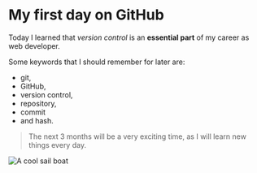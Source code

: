 # My first day on GitHub

Today I learned that _version control_ is an **essential part** of my career as web developer.

Some keywords that I should remember for later are:

- git,
- GitHub,
- version control,
- repository,
- commit
- and hash.

> The next 3 months will be a very exciting time, as I will learn new things every day.

![A cool sail boat](https://images.unsplash.com/photo-1540946485063-a40da27545f8?ixlib=rb-4.0.3&ixid=MnwxMjA3fDB8MHxwaG90by1wYWdlfHx8fGVufDB8fHx8&auto=format&fit=crop&w=2670&q=80)
